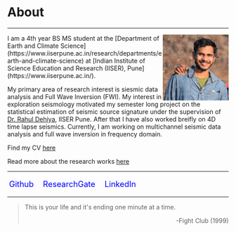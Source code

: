 # About
***	

<img src="media/profile.jpg" width="150" ALIGN="right" class="floatRight" />
I am a 4th year BS MS student at the [Department of Earth and Climate Science](https://www.iiserpune.ac.in/research/departments/earth-and-climate-science) at [Indian Institute of Science Education and Research (IISER), Pune](https://www.iiserpune.ac.in/).	

My primary area of research interest is siesmic data analysis and Full Wave Inversion (FWI). My interest in exploration seismology motivated my semester long project on the statistical estimation of seismic source signature under the supervision of [Dr. Rahul Dehiya](https://www.iiserpune.ac.in/people/faculty-details/178), IISER Pune. After that I have also worked breifly on 4D time lapse seismics. Currently, I am working on multichannel seismic data analysis and full wave inversion in frequency domain.


Find my CV [here](./cv.md)

Read more about the research works [here](./research.md)

***

<style>
  .social-links {
  list-style: none;
  padding-left: 0px;
  font-size: 18px;
}

.social-links li {
  display: inline-block;
  margin-right: 8px;
}

.social-links a {
  text-decoration: none;
  color: blue;
  padding: 4px;
}

.social-links a:hover {
  background-color: rgba(100, 100, 100, 0.6);
}
</style>

<ul class="social-links">
        <li><a href="https://github.com/mssujith">Github</a></li>
        <li><a href="https://www.researchgate.net/profile/M_S_Sujith">ResearchGate</a></li>
        <li><a href="https://www.linkedin.com/in/sujith-m-s-392739210/">LinkedIn</a></li>
      </ul>

***

> This is your life and it's ending one minute at a time.
> <div style="text-align: right"> -Fight Club (1999) </div>

